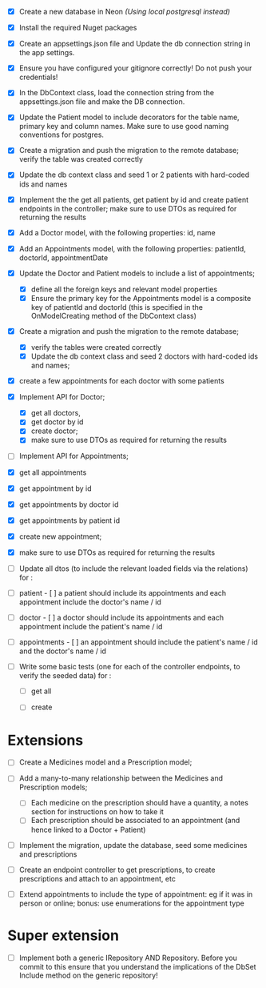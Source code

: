 
- [X] Create a new database in Neon *(Using local postgresql instead)*
- [X] Install the required Nuget packages
- [X] Create an appsettings.json file and Update the db connection string in the app settings.
- [X] Ensure you have configured your gitignore correctly! Do not push your credentials!
- [X] In the DbContext class, load the connection string from the appsettings.json file and make the DB connection.
- [X] Update the Patient model to include decorators for the table name, primary key and column names. Make sure to use good naming conventions for postgres.
- [X] Create a migration and push the migration to the remote database; verify the table was created correctly
- [X] Update the db context class and seed 1 or 2 patients with hard-coded ids and names
- [X] Implement the the get all patients, get patient by id and create patient endpoints in the controller; make sure to use DTOs as required for returning the results

- [X] Add a Doctor model, with the following properties: id, name 
- [X] Add an Appointments model, with the following properties: patientId, doctorId, appointmentDate 
- [X] Update the Doctor and Patient models to include a list of appointments; 
  - [X] define all the foreign keys and relevant model properties 
  - [X] Ensure the primary key for the Appointments model is a composite key of patientId and doctorId (this is specified in the OnModelCreating method of the DbContext class) 
- [X] Create a migration and push the migration to the remote database; 
  - [X] verify the tables were created correctly 
  - [X] Update the db context class and seed 2 doctors with hard-coded ids and names; 
- [X] create a few appointments for each doctor with some patients
  

- [X] Implement API for Doctor; 
  - [X] get all doctors, 
  - [X] get doctor by id 
  - [X] create doctor; 
  - [X] make sure to use DTOs as required for returning the results
- [ ]  Implement API for Appointments; 
  - [X]  get all appointments 
  - [X]  get appointment by id 
  - [X]  get appointments by doctor id
  - [X]  get appointments by patient id 
  - [X]  create new appointment;
  - [X]  make sure to use DTOs as required for returning the results 
- [ ]  Update all dtos (to include the relevant loaded fields via the relations) for : 
  - [ ]  patient 
    - [ ] a patient should include its appointments and each appointment include the doctor's name / id
  - [ ]  doctor 
    - [ ] a doctor should include its appointments and each appointment include the patient's name / id
  - [ ]  appointments
    - [ ] an appointment should include the patient's name / id and the doctor's name / id

- [ ] Write some basic tests (one for each of the controller endpoints, to verify the seeded data) for : 
  - [ ] get all 
  - [ ] create 


# Extensions 

- [ ] Create a Medicines model and a Prescription model;
- [ ] Add a many-to-many relationship between the Medicines and Prescription models; 
  - [ ] Each medicine on the prescription should have a quantity, a notes section for instructions on how to take it
  - [ ] Each prescription should be associated to an appointment (and hence linked to a Doctor + Patient)
- [ ] Implement the migration, update the database, seed some medicines and prescriptions
- [ ] Create an endpoint controller to get prescriptions, to create prescriptions and attach to an appointment, etc
- [ ] Extend appointments to include the type of appointment: eg if it was in person or online; bonus: use enumerations for the appointment type


# Super extension
- [ ] Implement both a generic IRepository AND Repository. Before you commit to this ensure that you understand the implications of the DbSet Include method on the generic repository!
